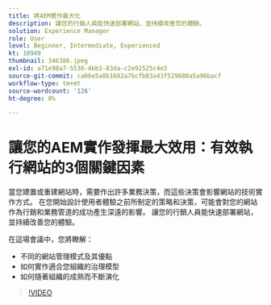 ```yaml
---
title: 將AEM實作最大化
description: 讓您的行銷人員能快速部署網站，並持續改善您的體驗。
solution: Experience Manager
role: User
level: Beginner, Intermediate, Experienced
kt: 10949
thumbnail: 346386.jpeg
exl-id: a71e98a7-5536-4bb3-83da-c2e92525c4e3
source-git-commit: ca06e5a8b1602a7bcfb83a43f529680a5a96bacf
workflow-type: tm+mt
source-wordcount: '126'
ht-degree: 0%

---
```


# 讓您的AEM實作發揮最大效用：有效執行網站的3個關鍵因素

當您建置或重建網站時，需要作出許多業務決策，而這些決策會影響網站的技術實作方式。 在您開始設計使用者體驗之前所制定的策略和決策，可能會對您的網站作為行銷和業務管道的成功產生深遠的影響。  讓您的行銷人員能快速部署網站，並持續改善您的體驗。

在這場會議中，您將瞭解：

* 不同的網站管理模式及其優點
* 如何實作適合您組織的治理模型
* 如何隨著組織的成熟而不斷演化

>[!VIDEO](https://video.tv.adobe.com/v/346386/?quality=12&learn=on)
